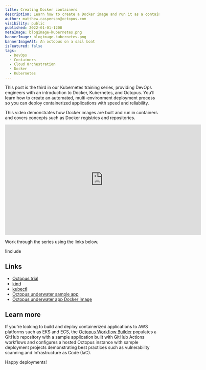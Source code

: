 ```yaml
---
title: Creating Docker containers
description: Learn how to create a Docker image and run it as a container.
author: matthew.casperson@octopus.com
visibility: public
published: 2022-01-01-1200
metaImage: blogimage-kubernetes.png
bannerImage: blogimage-kubernetes.png
bannerImageAlt: An octopus on a sail boat
isFeatured: false
tags: 
  - DevOps
  - Containers
  - Cloud Orchestration
  - Docker 
  - Kubernetes
---
```


This post is the third in our Kubernetes training series, providing DevOps engineers with an introduction to Docker, Kubernetes, and Octopus. You’ll learn how to create an automated, multi-environment deployment process so you can deploy containerized applications with speed and reliability. 

This video demonstrates how Docker images are built and run in containers and covers concepts such as Docker registries and repositories.

<p style="text-align:center"><iframe src="https://fast.wistia.net/embed/iframe/nd7fym6ijr?videoFoam=true" title="Section 3 Video" allow="autoplay; fullscreen" allowtransparency="true" frameborder="0" scrolling="no" class="wistia_embed" name="wistia_embed" msallowfullscreen width="640px" height="360px"></iframe></p>

Work through the series using the links below.

!include <k8s-training-toc>

## Links

* [Octopus trial](https://octopus.com/start)
* [kind](https://oc.to/LY8fg0)
* [kubectl](https://oc.to/oN6lx6)
* [Octopus underwater sample app](https://github.com/OctopusSamples/octopus-underwater-app)
* [Octopus underwater app Docker image](https://hub.docker.com/r/octopussamples/underwater-app)

## Learn more

If you're looking to build and deploy containerized applications to AWS platforms such as EKS and ECS, the [Octopus Workflow Builder](https://octopusworkflowbuilder.octopus.com/#/) populates a GitHub repository with a sample application built with GitHub Actions workflows and configures a hosted Octopus instance with sample deployment projects demonstrating best practices such as vulnerability scanning and Infrastructure as Code (IaC). 

Happy deployments! 
